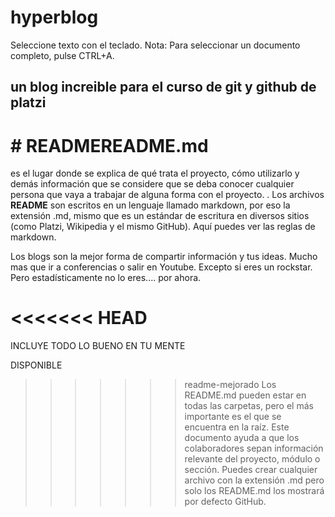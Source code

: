 
# hyperblog
Seleccione texto con el teclado. Nota: Para seleccionar un documento completo, pulse CTRL+A.
## un blog increible para el curso de git y github de platzi

# # READMEREADME.md
es el lugar donde se explica de qué trata el proyecto, cómo utilizarlo y demás información que se considere que se deba conocer cualquier persona que vaya a trabajar de alguna forma con el proyecto.
.
Los archivos **README** son escritos en un lenguaje llamado markdown, por eso la extensión .md, mismo que es un estándar de escritura en diversos sitios (como Platzi, Wikipedia y el mismo GitHub). Aquí puedes ver las reglas de markdown.


Los blogs son la mejor forma de compartir información y tus ideas. Mucho mas que ir a conferencias o salir en Youtube. Excepto si eres un rockstar. Pero estadísticamente no lo eres.... por ahora.

<<<<<<< HEAD
=======
INCLUYE TODO LO BUENO EN TU MENTE

DISPONIBLE

>>>>>>> readme-mejorado
Los README.md pueden estar en todas las carpetas, pero el más importante es el que se encuentra en la raíz. Este documento ayuda a que los colaboradores sepan información relevante del proyecto, módulo o sección. Puedes crear cualquier archivo con la extensión .md pero solo los README.md los mostrará por defecto GitHub.